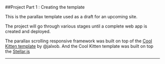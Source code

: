 ##Project Part 1 : Creating the template

This is the parallax template used as a draft for an upcoming site.

The project will go through various stages until a complete web app is created and deployed.

The parallax scrolling responsive framework was built on top of the [Cool Kitten template](http://jalxob.com/cool-kitten/) by @jalxob.  And the Cool Kitten template was built on top the [Stellar.js](http://markdalgleish.com/projects/stellar.js/)

-------